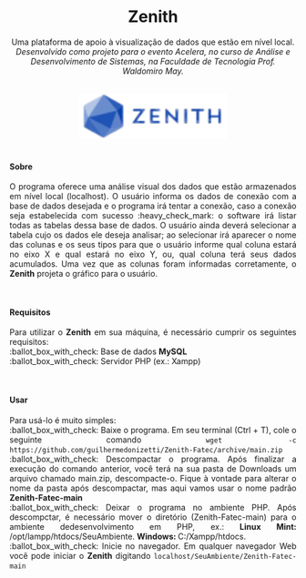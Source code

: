 <h1 align='center' font='stron'><b>Zenith</b></h1>
<p align='center'>Uma plataforma de apoio à visualização de dados que estão em nível local.<br><i>Desenvolvido como projeto para o evento Acelera, no curso de Análise e Desenvolvimento de Sistemas, na Faculdade de Tecnologia Prof. Waldomiro May.</i></p>
<br>
<center><img src='https://github.com/guilhermedonizetti/Zenith-Fatec/blob/main/Nuevo/img/logo.png' width="260" height="80"></center>
<br>
<h4>Sobre</h4>
<p align='justify'>O programa oferece uma análise visual dos dados que estão armazenados em nível local (localhost). O usuário informa os dados de conexão com a base de dados desejada e o programa irá tentar a conexão, caso a conexão seja estabelecida com sucesso :heavy_check_mark: o software irá listar todas as tabelas dessa base de dados. O usuário ainda deverá selecionar a tabela cujo os dados ele deseja analisar; ao selecionar irá aparecer o nome das colunas e os seus tipos para que o usuário informe qual coluna estará no eixo X e qual estará no eixo Y, ou, qual coluna terá seus dados acumulados. Uma vez que as colunas foram informadas corretamente, o <b>Zenith</b> projeta o gráfico para o usuário.</p>
<br>
<h4>Requisitos</h4>
<p  align='justify'>Para utilizar o <b>Zenith</b> em sua máquina, é necessário cumprir os seguintes requisitos:<br>:ballot_box_with_check: Base de dados <b>MySQL</b><br>:ballot_box_with_check: Servidor PHP (ex.: Xampp)</p>
<br>
<h4>Usar</h4>
<p align='justify'>Para usá-lo é muito simples:<br>:ballot_box_with_check: Baixe o programa. Em seu terminal (Ctrl + T), cole o seguinte comando <code>wget -c https://github.com/guilhermedonizetti/Zenith-Fatec/archive/main.zip</code><br>:ballot_box_with_check: Descompactar o programa. Após finalizar a execução do comando anterior, você terá na sua pasta de Downloads um arquivo chamado main.zip, descompacte-o. Fique à vontade para alterar o nome da pasta após descompactar, mas aqui vamos usar o nome padrão <b>Zenith-Fatec-main</b><br>:ballot_box_with_check: Deixar o programa no ambiente PHP. Após descompctar, é necessário mover o diretório (Zenith-Fatec-main) para o ambiente dedesenvolvimento em PHP, ex.: <b>Linux Mint: </b>/opt/lampp/htdocs/SeuAmbiente. <b>Windows: </b>C:/Xampp/htdocs.<br>:ballot_box_with_check: Inicie no navegador. Em qualquer navegador Web você pode iniciar o <b>Zenith</b> digitando <code>localhost/SeuAmbiente/Zenith-Fatec-main</code></p>

